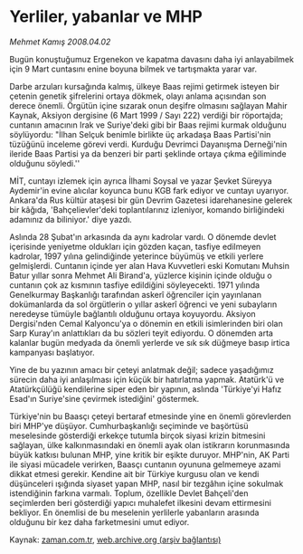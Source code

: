 # Yerliler, yabanlar ve MHP

*Mehmet Kamış 2008.04.02*

<tr><td class="metin" colspan="2" style="padding-top: 20px; padding-left: 5px; padding-right: 10px;">Bugün konuştuğumuz Ergenekon ve kapatma davasını daha iyi anlayabilmek için 9 Mart cuntasını enine boyuna bilmek ve tartışmakta yarar var.</td></tr><tr><td class="metin" colspan="2" style="padding-top: 20px; padding-left: 5px; padding-right: 10px;"><p>Darbe arzuları kursağında kalmış, ülkeye Baas rejimi getirmek isteyen bir çetenin genetik şifrelerini ortaya dökmek, olayı anlama açısından son derece önemli. Örgütün içine sızarak onun deşifre olmasını sağlayan Mahir Kaynak, Aksiyon dergisine (6 Mart 1999 / Sayı 222) verdiği bir röportajda; cuntanın amacının Irak ve Suriye'deki gibi bir Baas rejimi kurmak olduğunu söylüyordu: "İlhan Selçuk benimle birlikte üç arkadaşa Baas Partisi'nin tüzüğünü inceleme görevi verdi. Kurduğu Devrimci Dayanışma Derneği'nin ileride Baas Partisi ya da benzeri bir parti şeklinde ortaya çıkma eğiliminde olduğunu söyledi.''
<p>MİT, cuntayı izlemek için ayrıca İlhami Soysal ve yazar Şevket Süreyya Aydemir'in evine alıcılar koyunca bunu KGB fark ediyor ve cuntayı uyarıyor. Ankara'da Rus kültür ataşesi bir gün Devrim Gazetesi idarehanesine gelerek bir kâğıda, 'Bahçelievler'deki toplantılarınız izleniyor, komando birliğindeki adamınız da biliniyor.' diye yazdı. 
<p>Aslında 28 Şubat'ın arkasında da aynı kadrolar vardı. O dönemde devlet içerisinde yeniyetme oldukları için gözden kaçan, tasfiye edilmeyen kadrolar, 1997 yılına gelindiğinde yeterince büyümüş ve etkili yerlere gelmişlerdi. Cuntanın içinde yer alan Hava Kuvvetleri eski Komutanı Muhsin Batur yıllar sonra Mehmet Ali Birand'a, yüzlerce kişinin içinde olduğu o cuntanın çok az kısmının tasfiye edildiğini söyleyecekti. 1971 yılında Genelkurmay Başkanlığı tarafından askerî öğrenciler için yayınlanan dokümanlarda da sol örgütlerin o yıllar askerî öğrenci ve yeni subayların neredeyse tümüyle bağlantılı olduğunu ortaya koyuyordu. Aksiyon Dergisi'nden Cemal Kalyoncu'ya o dönemin en etkili isimlerinden biri olan Sarp Kuray'ın anlattıkları da bu sözleri teyit ediyordu. O dönemden arta kalanlar bugün medyada da önemli yerlerde ve sık sık düğmeye basıp irtica kampanyası başlatıyor.
<p>Yine de bu yazının amacı bir çeteyi anlatmak değil; sadece yaşadığımız sürecin daha iyi anlaşılması için küçük bir hatırlatma yapmak. Atatürk'ü ve Atatürkçülüğü kendilerine siper eden bir yapının, aslında 'Türkiye'yi Hafız Esad'ın Suriye'sine çevirmek istediğini' göstermek.
<p>Türkiye'nin bu Baasçı çeteyi bertaraf etmesinde yine en önemli görevlerden biri MHP'ye düşüyor. Cumhurbaşkanlığı seçiminde ve başörtüsü meselesinde gösterdiği erkekçe tutumla birçok siyasi krizin bitmesini sağlayan, ülke kalkınmasındaki en önemli ayak olan istikrarın korunmasında büyük katkısı bulunan MHP, yine kritik bir eşikte duruyor. MHP'nin, AK Parti ile siyasi mücadele verirken, Baasçı cuntanın oyununa gelmemeye azami dikkat etmesi gerekir. Kendine ait bir Türkiye kurgusu olan ve kendi düşünceleri ışığında siyaset yapan MHP, nasıl bir tezgâhın içine sokulmak istendiğinin farkına varmalı. Toplum, özellikle Devlet Bahçeli'den seçimlerden beri gösterdiği yapıcı muhalefet ilkesini devam ettirmesini bekliyor. En önemlisi de bu meselenin yerlilerle yabanların arasında olduğunu bir kez daha farketmesini umut ediyor.<br/></p></p></p></p></p></td></tr>

Kaynak: [zaman.com.tr](http://zaman.com.tr/yazar.do?yazino=672160), [web.archive.org (arşiv bağlantısı)](http://web.archive.org/web/20080609182742/http://www.zaman.com.tr:80/yazar.do?yazino=672160)
